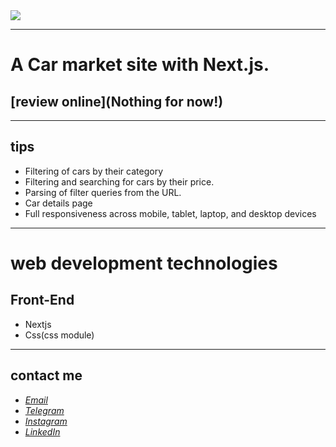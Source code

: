 <div>
  <img src="https://github.com/javadevbh/NextCar/assets/122552232/7d136738-71a1-4ef4-81cb-e3f3414d88bf">
</div>

---
# A Car market site with Next.js.
## [review online](Nothing for now!)
---
## tips
* Filtering of cars by their category
* Filtering and searching for cars by their price.
* Parsing of filter queries from the URL.
* Car details page
* Full responsiveness across mobile, tablet, laptop, and desktop devices
---
# web development technologies
## Front-End
* Nextjs
* Css(css module)
---
## contact me
* *[Email](mailto:javadev14bh@gmail.com)*
* *[Telegram](https://t.me/jav4d/)*
* *[Instagram](https://instagram.com/javaadbahrami/)*
* *[LinkedIn](https://www.linkedin.com/in/javad-bahrami-79b349259/)*
